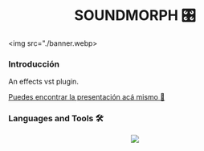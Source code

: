 <h1 align="center">SOUNDMORPH 🎛</h1>

<img src="./banner.webp></img>

<h3>Introducción</h3>
<p text-align="justify">An effects vst plugin.</p>

<a href="https://youtu.be/VV7WT9pXnbc">Puedes encontrar la presentación acá mismo 🎥</a>

<h3 align="left">Languages and Tools 🛠</h3>

<p align="center">
  <a href="https://skillicons.dev">
    <img src="https://skillicons.dev/icons?i=cpp" />
  </a>
</p>
